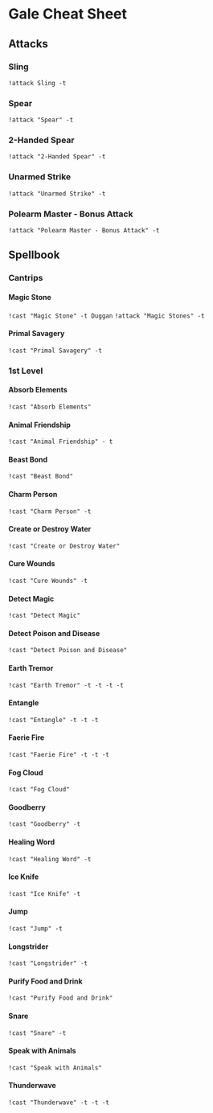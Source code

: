 # Gale Cheat Sheet
## Attacks

### Sling
`!attack Sling -t `
### Spear
`!attack "Spear" -t `
### 2-Handed Spear
`!attack "2-Handed Spear" -t`
### Unarmed Strike
`!attack "Unarmed Strike" -t `
### Polearm Master - Bonus Attack
`!attack "Polearm Master - Bonus Attack" -t`

## Spellbook
### Cantrips
#### Magic Stone
`!cast "Magic Stone" -t Duggan`
`!attack "Magic Stones" -t`

#### Primal Savagery
`!cast "Primal Savagery" -t`

### 1st Level
#### Absorb Elements
`!cast "Absorb Elements"`

#### Animal Friendship
`!cast "Animal Friendship" - t`

#### Beast Bond
`!cast "Beast Bond"`

#### Charm Person
`!cast "Charm Person" -t`

#### Create or Destroy Water
`!cast "Create or Destroy Water"`

#### Cure Wounds
`!cast "Cure Wounds" -t`

#### Detect Magic
`!cast "Detect Magic"`

#### Detect Poison and Disease
`!cast "Detect Poison and Disease"`

#### Earth Tremor
`!cast "Earth Tremor" -t -t -t -t`

#### Entangle
`!cast "Entangle" -t -t -t`

#### Faerie Fire
`!cast "Faerie Fire" -t -t -t`

#### Fog Cloud
`!cast "Fog Cloud"`

#### Goodberry
`!cast "Goodberry" -t`

#### Healing Word
`!cast "Healing Word" -t`

#### Ice Knife
`!cast "Ice Knife" -t`

#### Jump
`!cast "Jump" -t`

#### Longstrider
`!cast "Longstrider" -t`

#### Purify Food and Drink
`!cast "Purify Food and Drink"`

#### Snare
`!cast "Snare" -t`

#### Speak with Animals
`!cast "Speak with Animals"`

#### Thunderwave
`!cast "Thunderwave" -t -t -t`